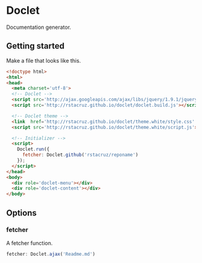 Doclet
======

Documentation generator.

Getting started
---------------

Make a file that looks like this.

``` html
<!doctype html>
<html>
<head>
  <meta charset='utf-8'>
  <!-- Doclet -->
  <script src='http://ajax.googleapis.com/ajax/libs/jquery/1.9.1/jquery.min.js'></script>
  <script src='http://rstacruz.github.io/doclet/doclet.build.js'></script>

  <!-- Doclet theme -->
  <link  href='http://rstacruz.github.io/doclet/theme.white/style.css' rel='stylesheet'>
  <script src='http://rstacruz.github.io/doclet/theme.white/script.js'></script>

  <!-- Initializer -->
  <script>
    Doclet.run({
      fetcher: Doclet.github('rstacruz/reponame')
    });
  </script>
</head>
<body>
  <div role='doclet-menu'></div>
  <div role='doclet-content'></div>
</body>
```

Options
-------

### fetcher

A fetcher function.

``` js
fetcher: Doclet.ajax('Readme.md')
```
